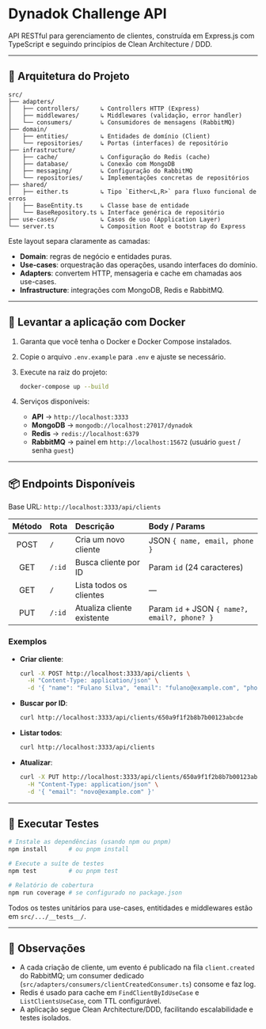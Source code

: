 # Dynadok Challenge API

API RESTful para gerenciamento de clientes, construída em Express.js com TypeScript e seguindo princípios de Clean Architecture / DDD.

---

## 📂 Arquitetura do Projeto

```text
src/
├── adapters/
│   ├── controllers/      ↳ Controllers HTTP (Express)
│   ├── middlewares/      ↳ Middlewares (validação, error handler)
│   └── consumers/        ↳ Consumidores de mensagens (RabbitMQ)
├── domain/
│   ├── entities/         ↳ Entidades de domínio (Client)
│   └── repositories/     ↳ Portas (interfaces) de repositório
├── infrastructure/
│   ├── cache/            ↳ Configuração do Redis (cache)
│   ├── database/         ↳ Conexão com MongoDB
│   ├── messaging/        ↳ Configuração do RabbitMQ
│   └── repositories/     ↳ Implementações concretas de repositórios
├── shared/
│   ├── either.ts         ↳ Tipo `Either<L,R>` para fluxo funcional de erros
│   ├── BaseEntity.ts     ↳ Classe base de entidade
│   └── BaseRepository.ts ↳ Interface genérica de repositório
├── use-cases/            ↳ Casos de uso (Application Layer)
└── server.ts             ↳ Composition Root e bootstrap do Express
```

Este layout separa claramente as camadas:

* **Domain**: regras de negócio e entidades puras.
* **Use-cases**: orquestração das operações, usando interfaces do domínio.
* **Adapters**: convertem HTTP, mensageria e cache em chamadas aos use-cases.
* **Infrastructure**: integrações com MongoDB, Redis e RabbitMQ.

---

## 🚀 Levantar a aplicação com Docker

1. Garanta que você tenha o Docker e Docker Compose instalados.

2. Copie o arquivo `.env.example` para `.env` e ajuste se necessário.

3. Execute na raiz do projeto:

   ```bash
   docker-compose up --build
   ```

4. Serviços disponíveis:

   * **API**      → `http://localhost:3333`
   * **MongoDB**  → `mongodb://localhost:27017/dynadok`
   * **Redis**    → `redis://localhost:6379`
   * **RabbitMQ** → painel em `http://localhost:15672` (usuário `guest` / senha `guest`)

---

## 📦 Endpoints Disponíveis

Base URL: `http://localhost:3333/api/clients`

| Método | Rota   | Descrição                  | Body / Params                                 |
| :----: | :----- | :------------------------- | :-------------------------------------------- |
|  POST  | `/`    | Cria um novo cliente       | JSON `{ name, email, phone }`                 |
|   GET  | `/:id` | Busca cliente por ID       | Param `id` (24 caracteres)                    |
|   GET  | `/`    | Lista todos os clientes    | —                                             |
|   PUT  | `/:id` | Atualiza cliente existente | Param `id` + JSON `{ name?, email?, phone? }` |

### Exemplos

* **Criar cliente**:

  ```bash
  curl -X POST http://localhost:3333/api/clients \
    -H "Content-Type: application/json" \
    -d '{ "name": "Fulano Silva", "email": "fulano@example.com", "phone": "11999999999" }'
  ```

* **Buscar por ID**:

  ```bash
  curl http://localhost:3333/api/clients/650a9f1f2b8b7b00123abcde
  ```

* **Listar todos**:

  ```bash
  curl http://localhost:3333/api/clients
  ```

* **Atualizar**:

  ```bash
  curl -X PUT http://localhost:3333/api/clients/650a9f1f2b8b7b00123abcde \
    -H "Content-Type: application/json" \
    -d '{ "email": "novo@example.com" }'
  ```

---

## 🧪 Executar Testes

```bash
# Instale as dependências (usando npm ou pnpm)
npm install      # ou pnpm install

# Execute a suíte de testes
npm test         # ou pnpm test

# Relatório de cobertura
npm run coverage # se configurado no package.json
```

Todos os testes unitários para use-cases, entitidades e middlewares estão em `src/.../__tests__/`.

---

## 🔧 Observações

* A cada criação de cliente, um evento é publicado na fila `client.created` do RabbitMQ;
  um consumer dedicado (`src/adapters/consumers/clientCreatedConsumer.ts`) consome e faz log.
* Redis é usado para cache em `FindClientByIdUseCase` e `ListClientsUseCase`, com TTL configurável.
* A aplicação segue Clean Architecture/DDD, facilitando escalabilidade e testes isolados.